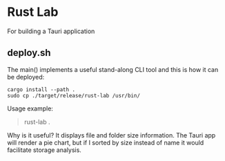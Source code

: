 # Rust Lab

For building a Tauri application

## deploy.sh

The main() implements a useful stand-along CLI tool and this is how it can be deployed:

    cargo install --path .
    sudo cp ./target/release/rust-lab /usr/bin/

Usage example:

> rust-lab .

Why is it useful?  It displays file and folder size information.
The Tauri app will render a pie chart, but if I sorted by size instead of name it would facilitate storage analysis.